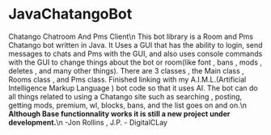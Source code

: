 # JavaChatangoBot
Chatango Chatroom And Pms Client\n
This bot library is a Room and Pms Chatango bot written in Java. It Uses a GUI that has the ability to login, send messages to chats and Pms with the GUI, and also uses console commands with the GUI to change things about the bot or room(like font , bans , mods , deletes , and many other things). There are 3 classes , the Main class , Rooms class , and Pms class. Finished linking with my A.I.M.L.(Artificial Intelligence Markup Language ) bot code so that it uses AI. The bot can do all things related to using a Chatango site such as searching , posting, getting mods, premium, wl, blocks, bans, and the list goes on and on.\n
**Although Base functionnality works it is still a new project under development.**\n
-Jon Rollins , J.P. - DigitalCLay
